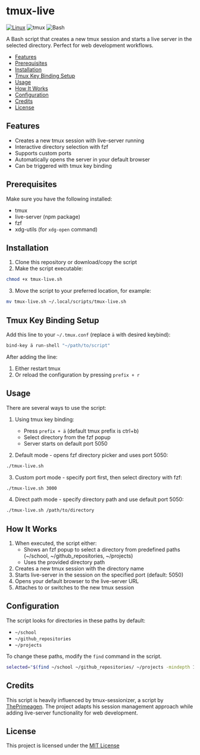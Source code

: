 # tmux-live

[![Linux](https://img.shields.io/badge/Linux-%23.svg?logo=linux&color=FCC624&logoColor=black)](#)
![tmux](https://img.shields.io/badge/tmux-1BB91F?logo=tmux&logoColor=fff)
![Bash](https://img.shields.io/badge/Bash-4EAA25?logo=gnubash&logoColor=fff)

A Bash script that creates a new tmux session and starts a live server in the selected directory. Perfect for web development workflows.

<!-- vim-markdown-toc GFM -->

* [Features](#features)
* [Prerequisites](#prerequisites)
* [Installation](#installation)
* [Tmux Key Binding Setup](#tmux-key-binding-setup)
* [Usage](#usage)
* [How It Works](#how-it-works)
* [Configuration](#configuration)
* [Credits](#credits)
* [License](#license)

<!-- vim-markdown-toc -->

## Features

- Creates a new tmux session with live-server running
- Interactive directory selection with fzf
- Supports custom ports
- Automatically opens the server in your default browser
- Can be triggered with tmux key binding

## Prerequisites

Make sure you have the following installed:

- tmux
- live-server (npm package)
- fzf
- xdg-utils (for `xdg-open` command)

## Installation

1. Clone this repository or download/copy the script
2. Make the script executable:

```bash
chmod +x tmux-live.sh
```

3. Move the script to your preferred location, for example:

```bash
mv tmux-live.sh ~/.local/scripts/tmux-live.sh
```

## Tmux Key Binding Setup

Add this line to your `~/.tmux.conf` (replace `ä` with desired keybind):

```bash
bind-key ä run-shell "~/path/to/script"
```

After adding the line:

1. Either restart tmux
2. Or reload the configuration by pressing `prefix + r`

## Usage

There are several ways to use the script:

1. Using tmux key binding:

   - Press `prefix + ä` (default tmux prefix is ctrl+b)
   - Select directory from the fzf popup
   - Server starts on default port 5050

2. Default mode - opens fzf directory picker and uses port 5050:

```bash
./tmux-live.sh
```

3. Custom port mode - specify port first, then select directory with fzf:

```bash
./tmux-live.sh 3000
```

4. Direct path mode - specify directory path and use default port 5050:

```bash
./tmux-live.sh /path/to/directory
```

## How It Works

1. When executed, the script either:
   - Shows an fzf popup to select a directory from predefined paths (~/school, ~/github_repositories, ~/projects)
   - Uses the provided directory path
2. Creates a new tmux session with the directory name
3. Starts live-server in the session on the specified port (default: 5050)
4. Opens your default browser to the live-server URL
5. Attaches to or switches to the new tmux session

## Configuration

The script looks for directories in these paths by default:

- `~/school`
- `~/github_repositories`
- `~/projects`

To change these paths, modify the `find` command in the script.

```bash
selected="$(find ~/school ~/github_repositories/ ~/projects -mindepth 1 -maxdepth 1 -type d | fzf-tmux -p 50% --header='Open live server:')"
```

## Credits

This script is heavily influenced by tmux-sessionizer, a script by [ThePrimeagen](https://github.com/ThePrimeagen/). The project adapts his session management approach while adding live-server functionality for web development.

## License

This project is licensed under the [MIT License](https://mit-license.org/)
